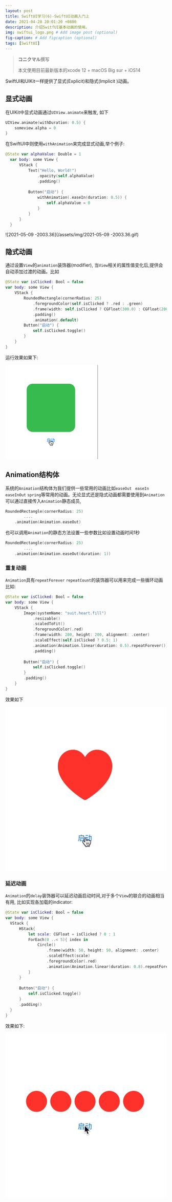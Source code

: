 ```yaml
---
layout: post
title: SwiftUI学习(6)-SwiftUI动画入门上
date: 2021-04-28 20:01:20 +0800
description: 介绍SwitfUI基本动画的使用。
img: swiftui_logo.png # Add image post (optional)
fig-caption: # Add figcaption (optional)
tags: [SwiftUI]
---
```


>  **コニクマル**撰写
>
> 本文使用目前最新版本的xcode 12 + macOS Big sur + iOS14

SwiftUI和UIKit一样提供了显式(Explicit)和隐式(Implicit )动画。

## 显式动画

在UIKit中显式动画通过`UIView.animate`来触发, 如下

```swift
UIView.animate(withDuration: 0.5) {
    someview.alpha = 0
}
```

在SwiftUI中则使用`withAnimation`来完成显式动画,举个例子:

```swift
@State var alphaValue: Double = 1
  var body: some View {
      VStack {
          Text("Hello, World!")
              .opacity(self.alphaValue)
              .padding()

          Button("启动") {
              withAnimation(.easeIn(duration: 0.5)) {
                  self.alphaValue = 0
              }
          }
      }
  }
```

![2021-05-09 -2003.36](/assets/img/2021-05-09 -2003.36.gif)

## 隐式动画

通过设置`View`的`animation`装饰器(modifier), 当`View`相关的属性值变化后,提供会自动添加过渡的动画。比如

```swift
@State var isClicked: Bool = false
var body: some View {
    VStack {
        RoundedRectangle(cornerRadius: 25)
            .foregroundColor(self.isClicked ? .red : .green)
            .frame(width: self.isClicked ? CGFloat(300.0) : CGFloat(200.0), height: 200)
            .padding()
            .animation(.default)
        Button("启动") {
            self.isClicked.toggle()
        }
    }
}
```

运行效果如果下:

<img src="/assets/img/2021-05-09-20-16-50.gif" alt="2021-05-09-20-16-50" style="zoom:50%;" />

## Animation结构体

系统的`Animation`结构体为我们提供一些常用的动画比如`easeOut` ` easeIn` `easeInOut` `spring`等常用的动画。无论显式还是隐式动画都需要使用到`Animation`可以通过直接传入`Animation`静态成员,

```swift
RoundedRectangle(cornerRadius: 25)
		....
    .animation(Animation.easeOut)
```

也可以调用`Animation`的静态方法设置一些参数比如设置动画时间1秒

```swift
RoundedRectangle(cornerRadius: 25)
		....
    .animation(Animation.easeOut(duration: 1))
```

### 重复动画

`Animation`具有`repeatForever` `repeatCount`的装饰器可以用来完成一些循环动画比如:

```swift
@State var isClicked: Bool = false
var body: some View {
    VStack {
        Image(systemName: "suit.heart.fill")
            .resizable()
            .scaledToFit()
            .foregroundColor(.red)
            .frame(width: 200, height: 200, alignment: .center)
            .scaleEffect(self.isClicked ? 0.5: 1)
            .animation(Animation.linear(duration: 0.5).repeatForever())
            .padding()

        Button("启动") {
            self.isClicked.toggle()
        }
        .padding()
    }
}
```

效果如下

![2021-05-09-20-45-00](/assets/img/2021-05-09-20-45-00.gif)

### 延迟动画

`Animation`的`delay`装饰器可以延迟动画启动时间,对于多个`View`的联合的动画相当有用, 比如实现各加载的indicator:

```swift
@State var isClicked: Bool = false
var body: some View {
  VStack {
      HStack{
          let scale: CGFloat = isClicked ? 0 : 1
          ForEach(0 ..< 5){ index in
              Circle()
                  .frame(width: 50, height: 50, alignment: .center)
                  .scaleEffect(scale)
                  .foregroundColor(.red)
                  .animation(Animation.linear(duration: 0.8).repeatForever().delay(0.2 * Double(index)))
          }
      }

      Button("启动") {
          self.isClicked.toggle()
      }
      .padding()
  }
}
```

效果如下:

![2021-05-09-20-54-35](/assets/img/2021-05-09-20-54-35.gif)